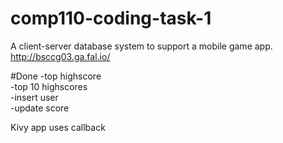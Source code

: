# comp110-coding-task-1
A client-server database system to support a mobile game app.
http://bsccg03.ga.fal.io/

#Done
-top highscore  
-top 10 highscores  
-insert user  
-update score  

Kivy app uses callback
